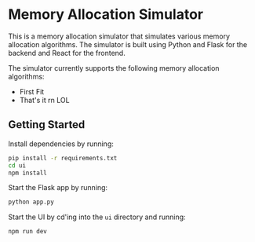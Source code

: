 # Memory Allocation Simulator

This is a memory allocation simulator that simulates various memory allocation algorithms. The simulator is built using Python and Flask for the backend and React for the frontend.

The simulator currently supports the following memory allocation algorithms:
- First Fit
- That's it rn LOL

## Getting Started

Install dependencies by running:
```bash
pip install -r requirements.txt
cd ui
npm install
```

Start the Flask app by running:
```bash
python app.py
```

Start the UI by cd'ing into the `ui` directory and running:
```bash
npm run dev
```